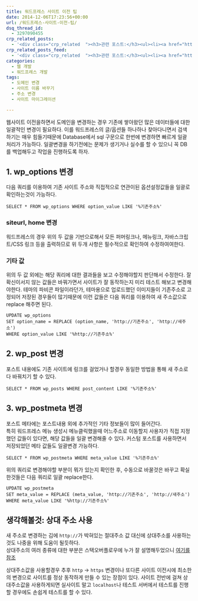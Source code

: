 ```yaml
---
title: 워드프레스 사이트 이전 팁
date: 2014-12-06T17:23:56+00:00
url: /워드프레스-사이트-이전-팁/
dsq_thread_id:
  - 3297090455
crp_related_posts:
  - '<div class="crp_related  "><h3>관련 포스트:</h3><ul><li><a href="https://www.letmecompile.com/mysql-innodb-lock-deadlock/"     class="post-763"><span class="crp_title">MySQL InnoDB lock & deadlock 이해하기</span></a></li><li><a href="https://www.letmecompile.com/mysql-innodb-auto-increment-%ec%84%b1%eb%8a%a5-%ec%b5%9c%ec%a0%81%ed%99%94/"     class="post-750"><span class="crp_title">MySQL - InnoDB Auto Increment 성능 최적화</span></a></li><li><a href="https://www.letmecompile.com/redis-cluster-sentinel-overview/"     class="post-770"><span class="crp_title">레디스 클러스터, 센티넬 구성 및 동작 방식</span></a></li><li><a href="https://www.letmecompile.com/mac-app-recommendation-for-developer/"     class="post-836"><span class="crp_title">개발자를 위한 필수 맥 앱(Mac App) 10선</span></a></li><li><a href="https://www.letmecompile.com/mysql-innodb-transaction-model/"     class="post-766"><span class="crp_title">MySQL InnoDB Transaction Model 이해하기</span></a></li></ul><div class="crp_clear"></div></div>'
crp_related_posts_feed:
  - '<div class="crp_related  "><h3>관련 포스트:</h3><ul><li><a href="https://www.letmecompile.com/mysql-innodb-lock-deadlock/"     class="post-763"><span class="crp_title">MySQL InnoDB lock & deadlock 이해하기</span></a></li><li><a href="https://www.letmecompile.com/mysql-innodb-auto-increment-%ec%84%b1%eb%8a%a5-%ec%b5%9c%ec%a0%81%ed%99%94/"     class="post-750"><span class="crp_title">MySQL - InnoDB Auto Increment 성능 최적화</span></a></li><li><a href="https://www.letmecompile.com/redis-cluster-sentinel-overview/"     class="post-770"><span class="crp_title">레디스 클러스터, 센티넬 구성 및 동작 방식</span></a></li><li><a href="https://www.letmecompile.com/mac-app-recommendation-for-developer/"     class="post-836"><span class="crp_title">개발자를 위한 필수 맥 앱(Mac App) 10선</span></a></li><li><a href="https://www.letmecompile.com/mysql-innodb-transaction-model/"     class="post-766"><span class="crp_title">MySQL InnoDB Transaction Model 이해하기</span></a></li></ul><div class="crp_clear"></div></div>'
categories:
  - 웹 개발
  - 워드프레스 개발
tags:
  - 도메인 변경
  - 사이트 이름 바꾸기
  - 주소 변경
  - 사이트 마이그레이션

---
```

웹사이트 이전을하면서 도메인을 변경하는 경우 기존에 쌓아왔던 많은 데이터들에 대한 일괄적인 변경이 필요하다. 이를 워드프레스의 글/옵션들 하나하나 찾아다니면서 검색하기는 매우 힘들기때문에 Database에서 sql 구문으로 한번에 변경하면 빠르게 일괄 처리가 가능하다. 일괄변경을 하기전에는 문제가 생기거나 실수를 할 수 있으니 꼭 DB를 백업해두고 작업을 진행하도록 하자.

## 1. wp_options 변경

다음 쿼리를 이용하여 기존 사이트 주소와 직접적으로 연관이된 옵션설정값들을 일괄로 확인하는것이 가능하다.

    SELECT * FROM wp_options WHERE option_value LIKE '%기존주소%'
    

### siteurl, home 변경

워드프레스의 경우 위의 두 값을 기반으로해서 모든 퍼머링크나, 메뉴링크, 자바스크립트/CSS 링크 등을 출력하므로 위 두개 사항은 필수적으로 확인하여 수정하여여한다.

### 기타 값

위의 두 값 외에는 해당 쿼리에 대한 결과들을 보고 수정해야할지 판단해서 수정한다. 잘 확신이서지 않는 값들은 바꿔가면서 사이트가 잘 동작하는지 미리 테스트 해보고 변경해야한다. 테마의 파비콘 파일이라던가, 테마용으로 업로드했던 이미지들이 기존주소로 고정되어 저장된 경우들이 많기때문에 이런 값들은 다음 쿼리를 이용하여 새 주소값으로 replace 해주면 된다.

    UPDATE wp_options
    SET option_name = REPLACE (option_name, 'http://기존주소', 'http://새주소')
    WHERE option_value LIKE '%http://기존주소%'
    

## 2. wp_post 변경

포스트 내용에도 기존 사이트에 링크를 걸었거나 할경우 동일한 방법을 통해 새 주소로 다 바꿔치기 할 수 있다.

    SELECT * FROM wp_posts WHERE post_content LIKE '%기존주소%'
    

## 3. wp_postmeta 변경

포스트 메타에는 포스트내용 외에 추가적인 기타 정보들이 많이 들어간다.  
특히 워드프레스 메뉴 생성시 메뉴클릭했을때 어느주소로 이동할지 사용자가 직접 지정했던 값들이 있다면, 해당 값들을 일괄 변경해줄 수 있다. 커스텀 포스트를 사용하면서 저장되었던 메타 값들도 일괄변경 가능하다.

    SELECT * FROM wp_postmeta WHERE meta_value LIKE '%기존주소%'
    

위의 쿼리로 변경해야할 부분이 뭐가 있는지 확인한 후, 수동으로 바꿀것은 바꾸고 확실한것들은 다음 쿼리로 일괄 replace한다.

    UPDATE wp_postmeta
    SET meta_value = REPLACE (meta_value, 'http://기존주소', 'http://새주소')
    WHERE meta_value LIKE '%http://기존주소%'
    

## 생각해볼것: 상대 주소 사용

새 주소로 변경하는 김에 `http://`가 박혀있는 절대주소 값 대신에 상대주소를 사용하는 것도 나중을 위해 도움이 될듯하다.  
상대주소의 여러 종류에 대한 부분은 스택오버플로우에 누가 잘 설명해두었으니 [여기를 참조][1]

상대주소값을 사용할경우 추후 `http` -> `https` 변경이나 또다른 사이트 이전시에 최소한의 변경으로 사이트를 정상 동작하게 만들 수 있는 장점이 있다. 사이트 전반에 걸쳐 상대주소값을 사용하게되면 실사이트 말고 `localhost`나 테스트 서버에서 테스트를 진행할 경우에도 손쉽게 테스트를 할 수 있다.

 [1]: http://stackoverflow.com/questions/2005079/absolute-vs-relative-urls
